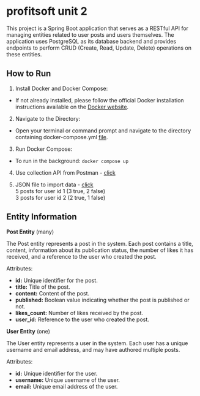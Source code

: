 # profitsoft unit 2
This project is a Spring Boot application that serves as a RESTful API for managing entities related to user posts and users themselves. The application uses PostgreSQL as its database backend and provides endpoints to perform CRUD (Create, Read, Update, Delete) operations on these entities.   
## How to Run
1. Install Docker and Docker Compose:
- If not already installed, please follow the official Docker installation instructions available on the [Docker website](https://www.docker.com/get-started/).
2. Navigate to the Directory:
- Open your terminal or command prompt and navigate to the directory containing docker-compose.yml [file](https://github.com/vr242kj/JsonToXml2/blob/master/docker-compose.yml).
3. Run Docker Compose:
- To run in the background: ```docker compose up```
4. Use collection API from Postman - [click](https://api.postman.com/collections/15327265-b611c88a-4a57-4f82-b6c8-38f3552c5a9a?access_key=PMAT-01HWXJCJADE0Y6KGERRQ5KC634)


5. JSON file to import data - [click](https://github.com/vr242kj/JsonToXml2/blob/master/src/main/resources/posts.json)  
5 posts for user id 1 (3 true, 2 false)  
3 posts for user id 2 (2 true, 1 false)
## Entity Information
**Post Entity** (many)

The Post entity represents a post in the system. Each post contains a title, content, information about its publication status, the number of likes it has received, and a reference to the user who created the post.

Attributes:
- **id:**  Unique identifier for the post.  
- **title:**  Title of the post.
- **content:** Content of the post.
- **published:** Boolean value indicating whether the post is published or not.
- **likes_count:** Number of likes received by the post.
- **user_id:** Reference to the user who created the post.

**User Entity** (one)

The User entity represents a user in the system. Each user has a unique username and email address, and may have authored multiple posts.  

Attributes:
- **id:** Unique identifier for the user.
- **username:** Unique username of the user.
- **email:** Unique email address of the user.


